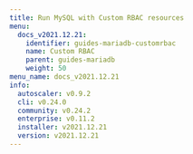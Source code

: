 ```yaml
---
title: Run MySQL with Custom RBAC resources
menu:
  docs_v2021.12.21:
    identifier: guides-mariadb-customrbac
    name: Custom RBAC
    parent: guides-mariadb
    weight: 50
menu_name: docs_v2021.12.21
info:
  autoscaler: v0.9.2
  cli: v0.24.0
  community: v0.24.2
  enterprise: v0.11.2
  installer: v2021.12.21
  version: v2021.12.21
---
```



